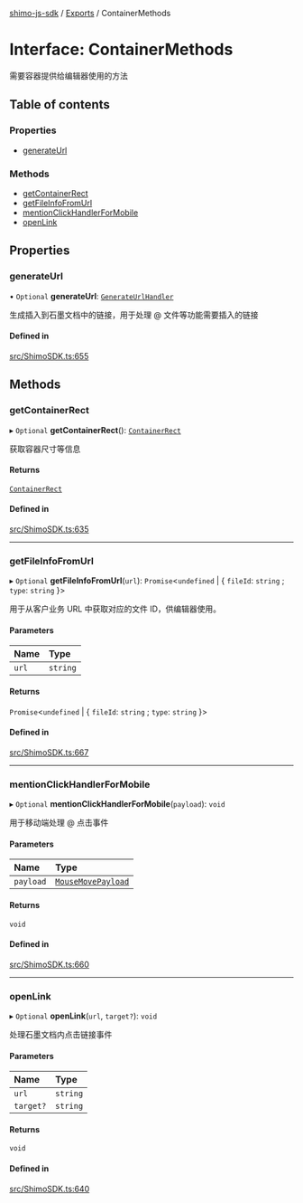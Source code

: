 [shimo-js-sdk](../README.md) / [Exports](../modules.md) / ContainerMethods

# Interface: ContainerMethods

需要容器提供给编辑器使用的方法

## Table of contents

### Properties

- [generateUrl](ContainerMethods.md#generateurl)

### Methods

- [getContainerRect](ContainerMethods.md#getcontainerrect)
- [getFileInfoFromUrl](ContainerMethods.md#getfileinfofromurl)
- [mentionClickHandlerForMobile](ContainerMethods.md#mentionclickhandlerformobile)
- [openLink](ContainerMethods.md#openlink)

## Properties

### generateUrl

• `Optional` **generateUrl**: [`GenerateUrlHandler`](../modules.md#generateurlhandler)

生成插入到石墨文档中的链接，用于处理 @ 文件等功能需要插入的链接

#### Defined in

[src/ShimoSDK.ts:655](https://github.com/shimohq/shimo-js-sdk/blob/9389d1f/src/ShimoSDK.ts#L655)

## Methods

### getContainerRect

▸ `Optional` **getContainerRect**(): [`ContainerRect`](ContainerRect.md)

获取容器尺寸等信息

#### Returns

[`ContainerRect`](ContainerRect.md)

#### Defined in

[src/ShimoSDK.ts:635](https://github.com/shimohq/shimo-js-sdk/blob/9389d1f/src/ShimoSDK.ts#L635)

___

### getFileInfoFromUrl

▸ `Optional` **getFileInfoFromUrl**(`url`): `Promise`<`undefined` \| { `fileId`: `string` ; `type`: `string`  }\>

用于从客户业务 URL 中获取对应的文件 ID，供编辑器使用。

#### Parameters

| Name | Type |
| :------ | :------ |
| `url` | `string` |

#### Returns

`Promise`<`undefined` \| { `fileId`: `string` ; `type`: `string`  }\>

#### Defined in

[src/ShimoSDK.ts:667](https://github.com/shimohq/shimo-js-sdk/blob/9389d1f/src/ShimoSDK.ts#L667)

___

### mentionClickHandlerForMobile

▸ `Optional` **mentionClickHandlerForMobile**(`payload`): `void`

用于移动端处理 @ 点击事件

#### Parameters

| Name | Type |
| :------ | :------ |
| `payload` | [`MouseMovePayload`](MouseMovePayload.md) |

#### Returns

`void`

#### Defined in

[src/ShimoSDK.ts:660](https://github.com/shimohq/shimo-js-sdk/blob/9389d1f/src/ShimoSDK.ts#L660)

___

### openLink

▸ `Optional` **openLink**(`url`, `target?`): `void`

处理石墨文档内点击链接事件

#### Parameters

| Name | Type |
| :------ | :------ |
| `url` | `string` |
| `target?` | `string` |

#### Returns

`void`

#### Defined in

[src/ShimoSDK.ts:640](https://github.com/shimohq/shimo-js-sdk/blob/9389d1f/src/ShimoSDK.ts#L640)
